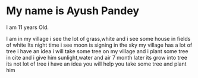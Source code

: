 <html>
<body>
<h1>My name is Ayush Pandey</h1>
<p>I am 11 years Old.</p>
<p>I am in my village i see the lot of grass,white and i see some house in fields of white 
    Its night time i see moon is signing in the sky my village has a lot of tree i have an idea i will take some tree on my village and i plant some 
    tree in cite and i give him sunlight,water and air 7 month later its grow into tree its not lot of tree i have an idea you will help you take 
    some tree and plant him </p>
</body>
</html>
